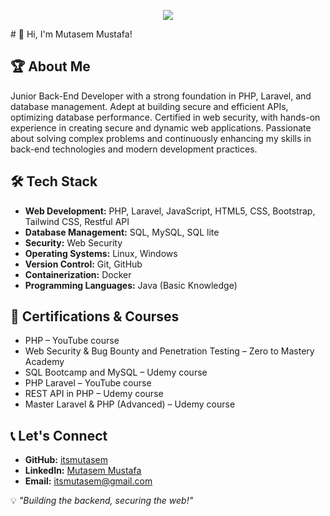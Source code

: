 <p align="center">
  <img src="https://capsule-render.vercel.app/api?text=Hey Everyone!🕹️&animation=fadeIn&type=waving&color=gradient&height=100"/>
</p>
# 👋 Hi, I'm Mutasem Mustafa!  

## 🏆 About Me  
Junior Back-End Developer with a strong foundation in PHP, Laravel, and database management.
Adept at building secure and efficient APIs, optimizing database performance.
Certified in web security, with hands-on experience in creating secure and dynamic web applications.
Passionate about solving complex problems and continuously enhancing my skills in back-end technologies and modern development practices.

## 🛠️ Tech Stack  
- **Web Development:** PHP, Laravel, JavaScript, HTML5, CSS, Bootstrap, Tailwind CSS, Restful API 
- **Database Management:** SQL, MySQL, SQL lite
- **Security:** Web Security 
- **Operating Systems:** Linux, Windows 
- **Version Control:** Git, GitHub 
- **Containerization:** Docker 
- **Programming Languages:** Java (Basic Knowledge)
## 🏅 Certifications & Courses 
- PHP – YouTube course 
- Web Security & Bug Bounty and Penetration Testing – Zero to Mastery Academy 
- SQL Bootcamp and MySQL – Udemy course 
- PHP Laravel – YouTube course 
- REST API in PHP – Udemy course 
- Master Laravel & PHP (Advanced) – Udemy course   

## 📞 Let's Connect  
- **GitHub:** [itsmutasem](https://github.com/itsmutasem)  
- **LinkedIn:** [Mutasem Mustafa](https://www.linkedin.com/in/mutasem-mustafa-8750002b0/)  
- **Email:** itsmutasem@gmail.com  

💡 *"Building the backend, securing the web!"*  
